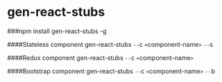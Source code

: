 gen-react-stubs
===============

###npm install gen-react-stubs -g

####Stateless component
gen-react-stubs `--`c `<`component-name`>` `--`s

####Redux component
gen-react-stubs `--`c `<`component-name`>`

####Bootstrap component
gen-react-stubs `--`c `<`component-name`>` `--`b
